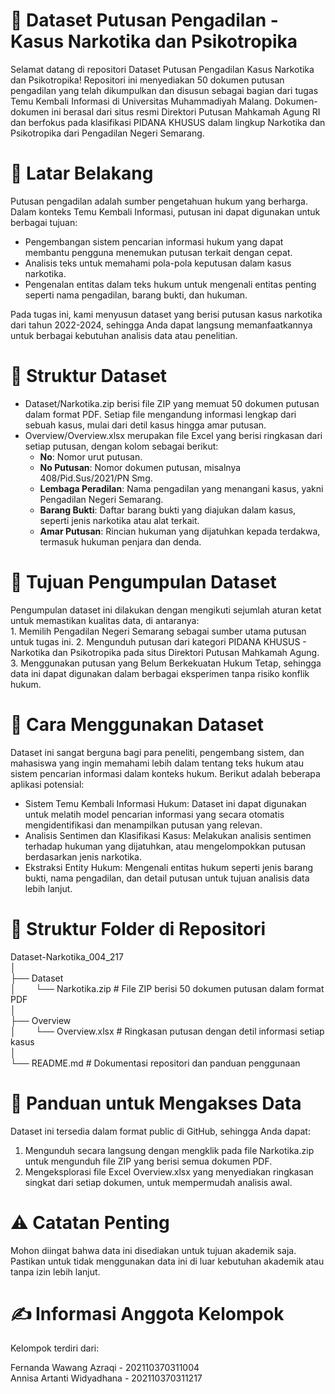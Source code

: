 <h1>📄 Dataset Putusan Pengadilan - Kasus Narkotika dan Psikotropika</h1>
  
  Selamat datang di repositori Dataset Putusan Pengadilan Kasus Narkotika dan Psikotropika!
  Repositori ini menyediakan 50 dokumen putusan pengadilan yang telah dikumpulkan dan disusun sebagai bagian dari tugas Temu Kembali Informasi di Universitas Muhammadiyah Malang. Dokumen-dokumen ini berasal dari   situs resmi Direktori Putusan Mahkamah Agung RI dan berfokus pada klasifikasi PIDANA KHUSUS dalam lingkup Narkotika dan Psikotropika dari Pengadilan Negeri Semarang.

<h1>🌟 Latar Belakang</h1>
  
  Putusan pengadilan adalah sumber pengetahuan hukum yang berharga. Dalam konteks Temu Kembali Informasi, putusan ini dapat digunakan untuk berbagai tujuan:
 - Pengembangan sistem pencarian informasi hukum yang dapat membantu pengguna menemukan putusan terkait dengan cepat.
 - Analisis teks untuk memahami pola-pola keputusan dalam kasus narkotika.
 - Pengenalan entitas dalam teks hukum untuk mengenali entitas penting seperti nama pengadilan, barang bukti, dan hukuman.<br>
 
Pada tugas ini, kami menyusun dataset yang berisi putusan kasus narkotika dari tahun 2022-2024, sehingga Anda dapat langsung memanfaatkannya untuk berbagai kebutuhan analisis data atau penelitian.

<h1>📁 Struktur Dataset</h1>

  -  Dataset/Narkotika.zip berisi file ZIP yang memuat 50 dokumen putusan dalam format PDF. Setiap file mengandung informasi lengkap dari sebuah kasus, mulai dari detil kasus hingga amar putusan.
  -  Overview/Overview.xlsx merupakan file Excel yang berisi ringkasan dari setiap putusan, dengan kolom sebagai berikut: 
     - **No**: Nomor urut putusan.
     - **No Putusan**: Nomor dokumen putusan, misalnya 408/Pid.Sus/2021/PN Smg.
     - **Lembaga Peradilan**: Nama pengadilan yang menangani kasus, yakni Pengadilan Negeri Semarang.
     - **Barang Bukti**: Daftar barang bukti yang diajukan dalam kasus, seperti jenis narkotika atau alat terkait.
     - **Amar Putusan**: Rincian hukuman yang dijatuhkan kepada terdakwa, termasuk hukuman penjara dan denda.

  
<h1>🎯 Tujuan Pengumpulan Dataset</h1>
  
  Pengumpulan dataset ini dilakukan dengan mengikuti sejumlah aturan ketat untuk memastikan kualitas data, di antaranya:<br>
    1. Memilih Pengadilan Negeri Semarang sebagai sumber utama putusan untuk tugas ini.
    2. Mengunduh putusan dari kategori PIDANA KHUSUS - Narkotika dan Psikotropika pada situs Direktori Putusan Mahkamah Agung.
    3. Menggunakan putusan yang Belum Berkekuatan Hukum Tetap, sehingga data ini dapat digunakan dalam berbagai eksperimen tanpa risiko konflik hukum.
    
<h1>🚀 Cara Menggunakan Dataset</h1>
  
  Dataset ini sangat berguna bagi para peneliti, pengembang sistem, dan mahasiswa yang ingin memahami lebih dalam tentang teks hukum atau sistem pencarian informasi dalam konteks hukum. Berikut adalah beberapa     aplikasi potensial:

  - Sistem Temu Kembali Informasi Hukum: Dataset ini dapat digunakan untuk melatih model pencarian informasi yang secara otomatis mengidentifikasi dan menampilkan putusan yang relevan.
  - Analisis Sentimen dan Klasifikasi Kasus: Melakukan analisis sentimen terhadap hukuman yang dijatuhkan, atau mengelompokkan putusan berdasarkan jenis narkotika.
  - Ekstraksi Entity Hukum: Mengenali entitas hukum seperti jenis barang bukti, nama pengadilan, dan detail putusan untuk tujuan analisis data lebih lanjut.
    
<h1>📑 Struktur Folder di Repositori</h1>

  Dataset-Narkotika_004_217<br>
  │<br>
  ├── Dataset<br>
  │&nbsp;&nbsp;&nbsp;&nbsp;&nbsp;&nbsp;&nbsp;   └── Narkotika.zip           # File ZIP berisi 50 dokumen putusan dalam format PDF<br>
  │<br>
  ├── Overview<br>
  │&nbsp;&nbsp;&nbsp;&nbsp;&nbsp;&nbsp;&nbsp;   └── Overview.xlsx           # Ringkasan putusan dengan detil informasi setiap kasus<br>
  │<br>
  └── README.md                   # Dokumentasi repositori dan panduan penggunaan
  
<h1>📌 Panduan untuk Mengakses Data</h1>
  
  Dataset ini tersedia dalam format public di GitHub, sehingga Anda dapat:
 1. Mengunduh secara langsung dengan mengklik pada file Narkotika.zip untuk mengunduh file ZIP yang berisi semua dokumen PDF.
 2. Mengeksplorasi file Excel Overview.xlsx yang menyediakan ringkasan singkat dari setiap dokumen, untuk mempermudah analisis awal.
    
<h1>⚠️ Catatan Penting</h1>

Mohon diingat bahwa data ini disediakan untuk tujuan akademik saja. Pastikan untuk tidak menggunakan data ini di luar kebutuhan akademik atau tanpa izin lebih lanjut.

<h1>✍️ Informasi Anggota Kelompok</h1>

Kelompok terdiri dari:

Fernanda Wawang Azraqi - 202110370311004<br>
Annisa Artanti Widyadhana - 202110370311217
